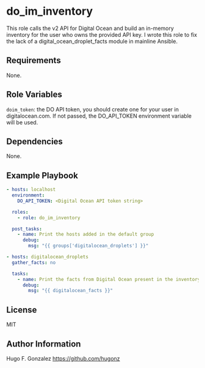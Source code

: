 do_im_inventory
=========

This role calls the v2 API for Digital Ocean and build an in-memory inventory for the user who owns the provided API key. I wrote this role to fix the lack of a digital_ocean_droplet_facts module in mainline Ansible.

Requirements
------------
None.

Role Variables
--------------
`doim_token`: the DO API token, you should create one for your user in digitalocean.com. If not passed, the DO_API_TOKEN environment variable will be used.

Dependencies
------------
None.

Example Playbook
----------------

```yaml
- hosts: localhost
  environment:
    DO_API_TOKEN: <Digital Ocean API token string>

  roles:
    - role: do_im_inventory

  post_tasks:
    - name: Print the hosts added in the default group 
      debug: 
        msg: "{{ groups['digitalocean_droplets'] }}"

- hosts: digitalocean_droplets
  gather_facts: no

  tasks:
    - name: Print the facts from Digital Ocean present in the inventory
      debug: 
        msg: "{{ digitalocean_facts }}"
```

License
-------

MIT

Author Information
------------------

Hugo F. Gonzalez  https://github.com/hugonz